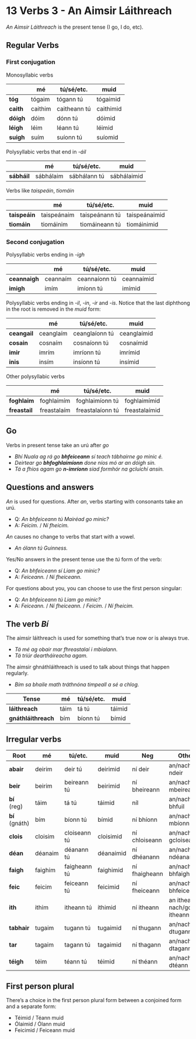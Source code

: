 # 13 Verbs 3 - An Aimsir Láithreach


_An Aimsir Láithreach_ is the present tense (I go, I do, etc).


## Regular Verbs

### First conjugation

Monosyllabic verbs

|           | mé      | tú/sé/etc.   | muid      |
| --------- | ------- | ------------ | --------- |
| **tóg**   | tógaim  | tógann tú    | tógaimid  |
| **caith** | caithim | caitheann tú | caithimid |
| **dóigh** | dóim    | dónn tú      | dóimid    |
| **léigh** | léim    | léann tú     | léimid    |
| **suigh** | suím    | suíonn tú    | suíomid   |

Polysyllabic verbs that end in _-áil_

|             | mé        | tú/sé/etc.   | muid        |
| ----------- | --------- | ------------ | ----------- |
| **sábháil** | sábhálaim | sábhálann tú | sábhálaimid |

Verbs like _taispeáin_, _tiomáin_

|               | mé          | tú/sé/etc.     | muid          |
| ------------- | ----------- | -------------- | ------------- |
| **taispeáin** | taispeánaim | taispeánann tú | taispeánaimid |
| **tiomáin**   | tiomáinim   | tiomáineann tú | tiomáinimid   |


### Second conjugation

Polysyllabic verbs ending in _-igh_

|               | mé       | tú/sé/etc.    | muid       |
| ------------- | -------- | ------------- | ---------- |
| **ceannaigh** | ceannaím | ceannaíonn tú | ceannaímid |
| **imigh**     | imím     | imíonn tú     | imímid     |


Polysyllabic verbs ending in _-il_, _-in_, _-ir_ and _-is_.
Notice that the last diphthong in the root is removed in the _muid_ form:

|              | mé        | tú/sé/etc.     | muid        |
| ------------ | --------- | -------------- | ----------- |
| **ceangail** | ceanglaím | ceanglaíonn tú | ceanglaímid |
| **cosain**   | cosnaím   | cosnaíonn tú   | cosnaímid   |
| **imir**     | imrím     | imríonn tú     | imrímid     |
| **inis**     | insím     | insíonn tú     | insímid     |

Other polysyllabic verbs

|               | mé          | tú/sé/etc.       | muid          |
| ------------- | ----------- | ---------------- | ------------- |
| **foghlaim**  | foghlaimím  | foghlaimíonn tú  | foghlaimímid  |
| **freastail** | freastalaím | freastalaíonn tú | freastalaímid |


## Go

Verbs in present tense take an urú after _go_

* _Bhí Nuala ag rá go **bhfeiceann** sí teach tábhairne go minic é._
* _Deirtear go **bhfoghlaimíonn** done níos mó ar an dóigh sin._
* _Tá a fhios agam go **n-imríonn** siad formhór na gcluichí ansin._


## Questions and answers

_An_ is used for questions. After _an_, verbs starting with consonants take an urú.

* Q: _An bhfeiceann tú Mairéad go minic?_
* A: _Feicim._ / _Ní fheicim._

_An_ causes no change to verbs that start with a vowel.

* _An ólann tú Guinness._

Yes/No answers in the present tense use the _tú_ form of the verb:

* Q: _An bhfeiceann sí Liam go minic?_
* A: _Feiceann._ / _Ní fheiceann._

For questions about you, you can choose to use the first person singular:

* Q: _An bhfeiceann tú Liam go minic?_
* A: _Feiceann._ / _Ní fheiceann._ / _Feicim._ / _Ní fheicim._


## The verb _Bí_

The aimsir láithreach is used for something that’s true now or is always true.

* _Tá mé ag obair mar fhreastalaí i mbialann._
* _Tá triúr deartháireacha agam._

The aimsir ghnáthláithreach is used to talk about things that happen regularly.

* _Bím sa bhaile math tráthnóna timpeall a sé a chlog._

| Tense               | mé   | tú/sé/etc. | muid   |
| ------------------- | ---- | ---------- | ------ |
| **láithreach**      | táim | tá tú      | táimid |
| **gnáthláithreach** | bím  | bíonn tú   | bímid  |


## Irregular verbs

| Root           | mé      | tú/etc.      | muid      | Neg           | Other                             |
| -------------- | ------- | ------------ | --------- | ------------- | --------------------------------- |
| **abair**      | deirim  | deir tú      | deirimid  | ní deir       | an/nach/go ndeir                  |
| **beir**       | beirim  | beireann tú  | beirimid  | ní bheireann  | an/nach/go mbeireann              |
| **bí** (reg)   | táim    | tá tú        | táimid    | níl           | an/nach/go bhfuil                 |
| **bí** (gnáth) | bím     | bíonn tú     | bímid     | ní bhíonn     | an/nach/go mbíonn                 |
| **clois**      | cloisim | cloiseann tú | cloisimid | ní chloiseann | an/nach/go gcloiseann             |
| **déan**       | déanaim | déanann tú   | déanaimid | ní dhéanann   | an/nach/go ndéanann               |
| **faigh**      | faighim | faigheann tú | faighimid | ní fhaigheann | an/nach/go bhfaigheann            |
| **feic**       | feicim  | feiceann tú  | feicimid  | ní fheiceann  | an/nach/go bhfeiceann             |
| **ith**        | ithim   | itheann tú   | ithimid   | ní itheann    | an itheann<br />nach/go n-itheann |
| **tabhair**    | tugaim  | tugann tú    | tugaimid  | ní thugann    | an/nach/go dtugann                |
| **tar**        | tagaim  | tagann tú    | tagaimid  | ní thagann    | an/nach/go dtagann                |
| **téigh**      | téim    | téann tú     | téimid    | ní théann     | an/nach/go dtéann                 |


## First person plural

There’s a choice in the first person plural form between a conjoined form and a separate form:
* Téimid   / Téann muid
* Ólaimid  / Ólann muid
* Feicimid / Feiceann muid